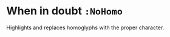 When in doubt `:NoHomo`
=======================
Highlights and replaces homoglyphs with the proper character.
